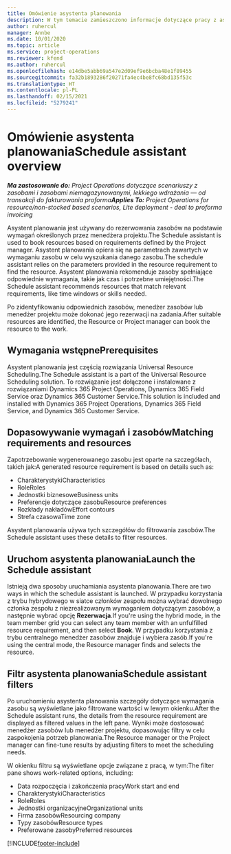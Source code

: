 ```yaml
---
title: Omówienie asystenta planowania
description: W tym temacie zamieszczono informacje dotyczące pracy z asystentem planowania zasobów w celu ich rezerwowania.
author: ruhercul
manager: Annbe
ms.date: 10/01/2020
ms.topic: article
ms.service: project-operations
ms.reviewer: kfend
ms.author: ruhercul
ms.openlocfilehash: e14dbe5abb69a547e2d09ef9e6bcba48e1f89455
ms.sourcegitcommit: fa32b1893286f20271fa4ec4be8fc68bd135f53c
ms.translationtype: HT
ms.contentlocale: pl-PL
ms.lasthandoff: 02/15/2021
ms.locfileid: "5279241"
---
```

# <a name="schedule-assistant-overview"></a><span data-ttu-id="563da-103">Omówienie asystenta planowania</span><span class="sxs-lookup"><span data-stu-id="563da-103">Schedule assistant overview</span></span>

<span data-ttu-id="563da-104">_**Ma zastosowanie do:** Project Operations dotyczące scenariuszy z zasobami i zasobami niemagazynowanymi, lekkiego wdrażania — od transakcji do fakturowania proforma_</span><span class="sxs-lookup"><span data-stu-id="563da-104">_**Applies To:** Project Operations for resource/non-stocked based scenarios, Lite deployment - deal to proforma invoicing_</span></span>

<span data-ttu-id="563da-105">Asystent planowania jest używany do rezerwowania zasobów na podstawie wymagań określonych przez menedżera projektu.</span><span class="sxs-lookup"><span data-stu-id="563da-105">The Schedule assistant is used to book resources based on requirements defined by the Project manager.</span></span> <span data-ttu-id="563da-106">Asystent planowania opiera się na parametrach zawartych w wymaganiu zasobu w celu wyszukania danego zasobu.</span><span class="sxs-lookup"><span data-stu-id="563da-106">The schedule assistant relies on the parameters provided in the resource requirement to find the resource.</span></span> <span data-ttu-id="563da-107">Asystent planowania rekomenduje zasoby spełniające odpowiednie wymagania, takie jak czas i potrzebne umiejętności.</span><span class="sxs-lookup"><span data-stu-id="563da-107">The Schedule assistant recommends resources that match relevant requirements, like time windows or skills needed.</span></span>

<span data-ttu-id="563da-108">Po zidentyfikowaniu odpowiednich zasobów, menedżer zasobów lub menedżer projektu może dokonać jego rezerwacji na zadania.</span><span class="sxs-lookup"><span data-stu-id="563da-108">After suitable resources are identified, the Resource or Project manager can book the resource to the work.</span></span>

## <a name="prerequisites"></a><span data-ttu-id="563da-109">Wymagania wstępne</span><span class="sxs-lookup"><span data-stu-id="563da-109">Prerequisites</span></span>

<span data-ttu-id="563da-110">Asystent planowania jest częścią rozwiązania Universal Resource Scheduling.</span><span class="sxs-lookup"><span data-stu-id="563da-110">The Schedule assistant is a part of the Universal Resource Scheduling solution.</span></span> <span data-ttu-id="563da-111">To rozwiązanie jest dołączone i instalowane z rozwiązaniami Dynamics 365 Project Operations, Dynamics 365 Field Service oraz Dynamics 365 Customer Service.</span><span class="sxs-lookup"><span data-stu-id="563da-111">This solution is included and installed with Dynamics 365 Project Operations, Dynamics 365 Field Service, and Dynamics 365 Customer Service.</span></span>

## <a name="matching-requirements-and-resources"></a><span data-ttu-id="563da-112">Dopasowywanie wymagań i zasobów</span><span class="sxs-lookup"><span data-stu-id="563da-112">Matching requirements and resources</span></span>

<span data-ttu-id="563da-113">Zapotrzebowanie wygenerowanego zasobu jest oparte na szczegółach, takich jak:</span><span class="sxs-lookup"><span data-stu-id="563da-113">A generated resource requirement is based on details such as:</span></span>

-   <span data-ttu-id="563da-114">Charakterystyki</span><span class="sxs-lookup"><span data-stu-id="563da-114">Characteristics</span></span>
-   <span data-ttu-id="563da-115">Role</span><span class="sxs-lookup"><span data-stu-id="563da-115">Roles</span></span>
-   <span data-ttu-id="563da-116">Jednostki biznesowe</span><span class="sxs-lookup"><span data-stu-id="563da-116">Business units</span></span>
-   <span data-ttu-id="563da-117">Preferencje dotyczące zasobu</span><span class="sxs-lookup"><span data-stu-id="563da-117">Resource preferences</span></span>
-   <span data-ttu-id="563da-118">Rozkłady nakładów</span><span class="sxs-lookup"><span data-stu-id="563da-118">Effort contours</span></span>
-   <span data-ttu-id="563da-119">Strefa czasowa</span><span class="sxs-lookup"><span data-stu-id="563da-119">Time zone</span></span>

<span data-ttu-id="563da-120">Asystent planowania używa tych szczegółów do filtrowania zasobów.</span><span class="sxs-lookup"><span data-stu-id="563da-120">The Schedule assistant uses these details to filter resources.</span></span>

## <a name="launch-the-schedule-assistant"></a><span data-ttu-id="563da-121">Uruchom asystenta planowania</span><span class="sxs-lookup"><span data-stu-id="563da-121">Launch the Schedule assistant</span></span>

<span data-ttu-id="563da-122">Istnieją dwa sposoby uruchamiania asystenta planowania.</span><span class="sxs-lookup"><span data-stu-id="563da-122">There are two ways in which the schedule assistant is launched.</span></span> <span data-ttu-id="563da-123">W przypadku korzystania z trybu hybrydowego w siatce członków zespołu można wybrać dowolnego członka zespołu z niezrealizowanym wymaganiem dotyczącym zasobów, a następnie wybrać opcję **Rezerwacja**.</span><span class="sxs-lookup"><span data-stu-id="563da-123">If you're using the hybrid mode, in the team member grid you can select any team member with an unfulfilled resource requirement, and then select **Book**.</span></span> <span data-ttu-id="563da-124">W przypadku korzystania z trybu centralnego menedżer zasobów znajduje i wybiera zasób.</span><span class="sxs-lookup"><span data-stu-id="563da-124">If you're using the central mode, the Resource manager finds and selects the resource.</span></span>

## <a name="schedule-assistant-filters"></a><span data-ttu-id="563da-125">Filtr asystenta planowania</span><span class="sxs-lookup"><span data-stu-id="563da-125">Schedule assistant filters</span></span>

<span data-ttu-id="563da-126">Po uruchomieniu asystenta planowania szczegóły dotyczące wymagania zasobu są wyświetlane jako filtrowane wartości w lewym okienku.</span><span class="sxs-lookup"><span data-stu-id="563da-126">After the Schedule assistant runs, the details from the resource requirement are displayed as filtered values in the left pane.</span></span> <span data-ttu-id="563da-127">Wyniki może dostosować menedżer zasobów lub menedżer projektu, dopasowując filtry w celu zaspokojenia potrzeb planowania.</span><span class="sxs-lookup"><span data-stu-id="563da-127">The Resource manager or the Project manager can fine-tune results by adjusting filters to meet the scheduling needs.</span></span>

<span data-ttu-id="563da-128">W okienku filtru są wyświetlane opcje związane z pracą, w tym:</span><span class="sxs-lookup"><span data-stu-id="563da-128">The filter pane shows work-related options, including:</span></span>

-   <span data-ttu-id="563da-129">Data rozpoczęcia i zakończenia pracy</span><span class="sxs-lookup"><span data-stu-id="563da-129">Work start and end</span></span>
-   <span data-ttu-id="563da-130">Charakterystyki</span><span class="sxs-lookup"><span data-stu-id="563da-130">Characteristics</span></span>
-   <span data-ttu-id="563da-131">Role</span><span class="sxs-lookup"><span data-stu-id="563da-131">Roles</span></span>
-   <span data-ttu-id="563da-132">Jednostki organizacyjne</span><span class="sxs-lookup"><span data-stu-id="563da-132">Organizational units</span></span>
-   <span data-ttu-id="563da-133">Firma zasobów</span><span class="sxs-lookup"><span data-stu-id="563da-133">Resourcing company</span></span>
-   <span data-ttu-id="563da-134">Typy zasobów</span><span class="sxs-lookup"><span data-stu-id="563da-134">Resource types</span></span>
-   <span data-ttu-id="563da-135">Preferowane zasoby</span><span class="sxs-lookup"><span data-stu-id="563da-135">Preferred resources</span></span>


[!INCLUDE[footer-include](../includes/footer-banner.md)]